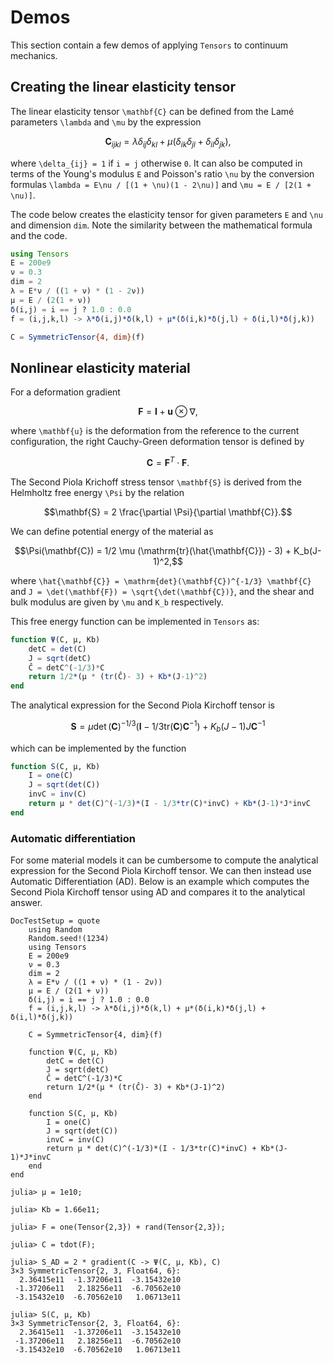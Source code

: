 # Demos

This section contain a few demos of applying `Tensors` to continuum mechanics.

## Creating the linear elasticity tensor

The linear elasticity tensor ``\mathbf{C}`` can be defined from the Lamé parameters ``\lambda`` and ``\mu`` by the expression

```math
\mathbf{C}_{ijkl} = \lambda \delta_{ij}\delta_{kl} + \mu(\delta_{ik}\delta_{jl} + \delta_{il}\delta_{jk}),
```

where ``\delta_{ij} = 1`` if ``i = j`` otherwise ``0``. It can also be computed in terms of the Young's modulus ``E`` and Poisson's ratio ``\nu`` by the conversion formulas ``\lambda = E\nu / [(1 + \nu)(1 - 2\nu)]`` and ``\mu = E / [2(1 + \nu)]``.

The code below creates the elasticity tensor for given parameters ``E`` and ``\nu`` and dimension `dim`. Note the similarity between the mathematical formula and the code.

```julia
using Tensors
E = 200e9
ν = 0.3
dim = 2
λ = E*ν / ((1 + ν) * (1 - 2ν))
μ = E / (2(1 + ν))
δ(i,j) = i == j ? 1.0 : 0.0
f = (i,j,k,l) -> λ*δ(i,j)*δ(k,l) + μ*(δ(i,k)*δ(j,l) + δ(i,l)*δ(j,k))

C = SymmetricTensor{4, dim}(f)
```

## Nonlinear elasticity material

For a deformation gradient

```math
\mathbf{F} = \mathbf{I} + \mathbf{u} \otimes \nabla,
```

where ``\mathbf{u}`` is the deformation from the reference to the current configuration, the right Cauchy-Green deformation tensor is defined by

```math
\mathbf{C} = \mathbf{F}^T \cdot \mathbf{F}.
```

The Second Piola Krichoff stress tensor ``\mathbf{S}`` is derived from the Helmholtz free energy ``\Psi`` by the relation

```math
\mathbf{S} = 2 \frac{\partial \Psi}{\partial \mathbf{C}}.
```

We can define potential energy of the material as

```math
\Psi(\mathbf{C}) = 1/2 \mu (\mathrm{tr}(\hat{\mathbf{C}}) - 3) + K_b(J-1)^2,
```

where ``\hat{\mathbf{C}} = \mathrm{det}(\mathbf{C})^{-1/3} \mathbf{C}`` and ``J = \det(\mathbf{F}) = \sqrt{\det(\mathbf{C})}``, and the shear and bulk modulus are given by ``\mu`` and ``K_b`` respectively.

This free energy function can be implemented in `Tensors` as:

```julia
function Ψ(C, μ, Kb)
    detC = det(C)
    J = sqrt(detC)
    Ĉ = detC^(-1/3)*C
    return 1/2*(μ * (tr(Ĉ)- 3) + Kb*(J-1)^2)
end
```

The analytical expression for the Second Piola Kirchoff tensor is

```math
\mathbf{S} = \mu \det(\mathbf{C})^{-1/3}(\mathbf{I} - 1/3 \mathrm{tr}(\mathbf{C})\mathbf{C}^{-1}) + K_b(J-1)J\mathbf{C}^{-1}
```

which can be implemented by the function

```julia
function S(C, μ, Kb)
    I = one(C)
    J = sqrt(det(C))
    invC = inv(C)
    return μ * det(C)^(-1/3)*(I - 1/3*tr(C)*invC) + Kb*(J-1)*J*invC
end
```

### Automatic differentiation

For some material models it can be cumbersome to compute the analytical expression for the Second Piola Kirchoff tensor. We can then instead use Automatic Differentiation (AD). Below is an example which computes the Second Piola Kirchoff tensor using AD and compares it to the analytical answer.

```@meta
DocTestSetup = quote
    using Random
    Random.seed!(1234)
    using Tensors
    E = 200e9
    ν = 0.3
    dim = 2
    λ = E*ν / ((1 + ν) * (1 - 2ν))
    μ = E / (2(1 + ν))
    δ(i,j) = i == j ? 1.0 : 0.0
    f = (i,j,k,l) -> λ*δ(i,j)*δ(k,l) + μ*(δ(i,k)*δ(j,l) + δ(i,l)*δ(j,k))

    C = SymmetricTensor{4, dim}(f)

    function Ψ(C, μ, Kb)
        detC = det(C)
        J = sqrt(detC)
        Ĉ = detC^(-1/3)*C
        return 1/2*(μ * (tr(Ĉ)- 3) + Kb*(J-1)^2)
    end

    function S(C, μ, Kb)
        I = one(C)
        J = sqrt(det(C))
        invC = inv(C)
        return μ * det(C)^(-1/3)*(I - 1/3*tr(C)*invC) + Kb*(J-1)*J*invC
    end
end
```

```jldoctest
julia> μ = 1e10;

julia> Kb = 1.66e11;

julia> F = one(Tensor{2,3}) + rand(Tensor{2,3});

julia> C = tdot(F);

julia> S_AD = 2 * gradient(C -> Ψ(C, μ, Kb), C)
3×3 SymmetricTensor{2, 3, Float64, 6}:
  2.36415e11  -1.37206e11  -3.15432e10
 -1.37206e11   2.18256e11  -6.70562e10
 -3.15432e10  -6.70562e10   1.06713e11

julia> S(C, μ, Kb)
3×3 SymmetricTensor{2, 3, Float64, 6}:
  2.36415e11  -1.37206e11  -3.15432e10
 -1.37206e11   2.18256e11  -6.70562e10
 -3.15432e10  -6.70562e10   1.06713e11
```

